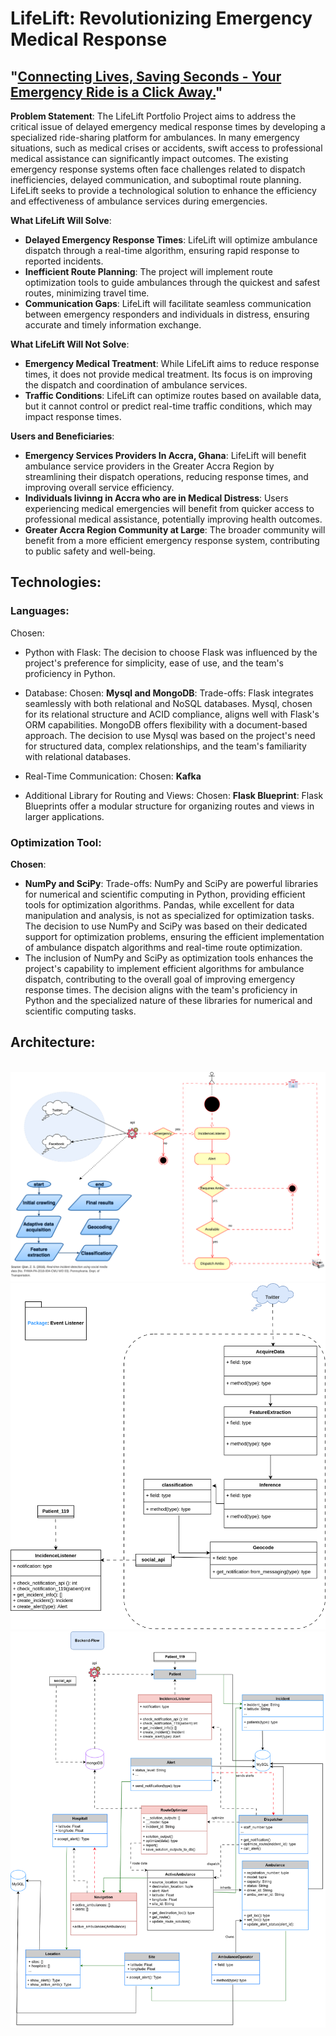 
# LifeLift: Revolutionizing Emergency Medical Response
## "<ins>Connecting Lives, Saving Seconds - Your Emergency Ride is a Click Away.</ins>"

**Problem Statement**: 
The LifeLift Portfolio Project aims to address the critical issue of delayed emergency medical response times by developing a specialized ride-sharing platform for ambulances. In many emergency situations, such as medical crises or accidents, swift access to professional medical assistance can significantly impact outcomes. The existing emergency response systems often face challenges related to dispatch inefficiencies, delayed communication, and suboptimal route planning. LifeLift seeks to provide a technological solution to enhance the efficiency and effectiveness of ambulance services during emergencies.

**What LifeLift Will Solve**:
- **Delayed Emergency Response Times**: LifeLift will optimize ambulance dispatch through a real-time algorithm, ensuring rapid response to reported incidents.
- **Inefficient Route Planning**: The project will implement route optimization tools to guide ambulances through the quickest and safest routes, minimizing travel time.
- **Communication Gaps**: LifeLift will facilitate seamless communication between emergency responders and individuals in distress, ensuring accurate and timely information exchange.

**What LifeLift Will Not Solve**:
- **Emergency Medical Treatment**: While LifeLift aims to reduce response times, it does not provide medical treatment. Its focus is on improving the dispatch and coordination of ambulance services.
- **Traffic Conditions**: LifeLift can optimize routes based on available data, but it cannot control or predict real-time traffic conditions, which may impact response times.

**Users and Beneficiaries**:
- **Emergency Services Providers In Accra, Ghana**: LifeLift will benefit ambulance service providers in the Greater Accra Region by streamlining their dispatch operations, reducing response times, and improving overall service efficiency.
- **Individuals livinng in Accra who are in Medical Distress**: Users experiencing medical emergencies will benefit from quicker access to professional medical assistance, potentially improving health outcomes.
- **Greater Accra Region Community at Large**: The broader community will benefit from a more efficient emergency response system, contributing to public safety and well-being.

## Technologies:
### Languages:
Chosen:
- Python with Flask: The decision to choose Flask was influenced by the project's preference for simplicity, ease of use, and the team's proficiency in Python.
- Database:
    Chosen: **Mysql and MongoDB**: Trade-offs: Flask integrates seamlessly with both relational and NoSQL databases. Mysql, chosen for its relational structure and ACID compliance, aligns well with Flask's ORM capabilities. MongoDB offers flexibility with a document-based approach. The decision to use Mysql was based on the project's need for structured data, complex relationships, and the team's familiarity with relational databases.
- Real-Time Communication:
    Chosen: **Kafka**

- Additional Library for Routing and Views:
    Chosen: **Flask Blueprint**: Flask Blueprints offer a modular structure for organizing routes and views in larger applications.

### Optimization Tool:
**Chosen**:
- **NumPy and SciPy**: Trade-offs: NumPy and SciPy are powerful libraries for numerical and scientific computing in Python, providing efficient tools for optimization algorithms. Pandas, while excellent for data manipulation and analysis, is not as specialized for optimization tasks. The decision to use NumPy and SciPy was based on their dedicated support for optimization problems, ensuring the efficient implementation of ambulance dispatch algorithms and real-time route optimization.
- The inclusion of NumPy and SciPy as optimization tools enhances the project's capability to implement efficient algorithms for ambulance dispatch, contributing to the overall goal of improving emergency response times. The decision aligns with the team's proficiency in Python and the specialized nature of these libraries for numerical and scientific computing tasks.

## Architecture:

<br>
<img src="./rsc/lifelift.svg">


<img src="./rsc/listener.svg">


<img src="./rsc/Service-Backend-Flow.svg">